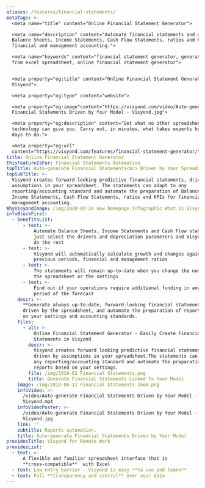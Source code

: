 ```yaml
---
aliases: /features/financial-statements/
metaTags: >-
  <meta name="title" content="Online Financial Statement Generator">

  <meta name="description" content="Automate financial statements and generate
  Balance Sheets, Income Statements, Cash Flow Statements, ratios and KPIs for
  financial and management accounting.">

  <meta name="keywords" content="financial statement generator, generate report
  from excel spreadsheet, online financial statement generator">


  <meta property="og:title" content="Online Financial Statement Generator -
  Visyond">

  <meta property="og:type" content="website">

  <meta property="og:image"content="https://visyond.com/video/Auto-generate
  Financial Statements Driven by Your Model - Visyond.jpg"> 

  <meta property="og:description" content="Get what no other spreadsheet-based
  technology can give you. Carry out, in minutes, what takes experts hours or
  days to do.">

  <meta property="og:url"
  content="https://visyond.com/features/financial-statement-generator/">
title: Online Financial Statement Generator
ThisFeatureIsFor: Financial Statements Automation
topTitle: Auto-generate Financial Statements<br> Driven by Your Spreadsheet
topSubTitle: >-
  Visyond creates forward-looking predictive financial statements, driven by
  assumptions in your spreadsheet. The statements can adapt to any
  reporting/accounting standard and automate the preparation of Balance Sheets,
  Income Statements, Cash Flow Statements, ratios and KPIs for financial and
  management accounting.
WhyVisyondImage: /img/2020-02-24 new homepage infographic What Is Visyond.png
infoBlockFirst:
  - benefitsList:
      - text: >-
          Automate Balance Sheets, Income Statements and Cash Flow statements -
          just select the drivers and depreciation parameters and Visyond will
          do the rest
      - text: >-
          Visyond will automatically calculate growth and changes against
          previous periods, financial and management ratios 
      - text: >-
          The statements will remain up-to-date when you change the numbers in
          the spreadsheet or the settings
      - text: >-
          Find out if your operations require additional funding in any specific
          period of the forecast
    descr: >-
      **Generate always up-to-date, forward-looking financial statements,**
      driven by the spreadsheet, and automate the preparation of reports based
      on your settings and accounting standards.
    files:
      - alt: >-
          Online Financial Statement Generator - Easily Create Financial
          Statements in Visyond
        descr: >-
          Visyond creates forward looking predictive financial statements,
          driven by assumptions in your spreadsheet.The statements can adapt to
          any reporting/accounting standard and automate the preparation of
          reports based on your settings.
        file: /img/2019-02 Financial Statements.png
        title: Generate Financial Statements Linked To Your Model
    image: /img/2019-06-11 Financial Statements zoom.png
    infoVideo: >-
      /video/Auto-generate Financial Statements Driven by Your Model -
      Visyond.mp4
    infoVideoPoster: >-
      /video/Auto-generate Financial Statements Driven by Your Model -
      Visyond.jpg
    link: ''
    subtitle: Reports automation.
    title: Auto-generate Financial Statements Driven by Your Model
providesTitle: Visyond for Remote Work
providesList:
  - text: >-
      A flexible and familiar spreadsheet interface that is
      **cross-compatible**  with Excel
  - text: Low entry barrier - Visyond is easy **to use and learn**
  - text: Full **transparency and control** over your data
---
```


